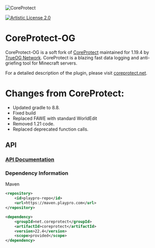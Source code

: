 ![CoreProtect](https://userfolio.com/uploads/coreprotect-banner-v19.png)

[![Artistic License 2.0](https://img.shields.io/github/license/PlayPro/CoreProtect?&logo=github)](LICENSE)

CoreProtect-OG
===========

CoreProtect-OG is a soft fork of [CoreProtect](https://github.com/PlayPro/CoreProtect/) maintained for 1.19.4 by [TrueOG Network](https://true-og.net). CoreProtect is a blazing fast data logging and anti-griefing tool for Minecraft servers.

For a detailed description of the plugin, please visit [coreprotect.net](https://coreprotect.net).


# Changes from CoreProtect:
- Updated gradle to 8.8.
- Fixed build
- Replaced FAWE with standard WorldEdit
- Removed 1.21 code.
- Replaced deprecated function calls.


API
------
### [API Documentation](https://docs.coreprotect.net/api/)

### Dependency Information
Maven
```xml
<repository>
    <id>playpro-repo</id>
    <url>https://maven.playpro.com</url>
</repository>
```
```xml
<dependency>
    <groupId>net.coreprotect</groupId>
    <artifactId>coreprotect</artifactId>
    <version>22.4</version>
    <scope>provided</scope>
</dependency>
```
